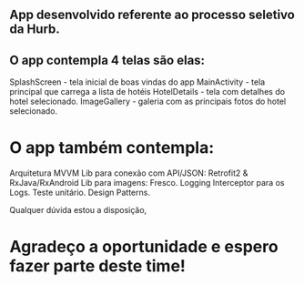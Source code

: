 ## App desenvolvido referente ao processo seletivo da Hurb.

## O app contempla 4 telas são elas:
SplashScreen - tela inicial de boas vindas do app
MainActivity - tela principal que carrega a lista de hotéis
HotelDetails - tela com detalhes do hotel selecionado.
ImageGallery - galeria com as principais fotos do hotel selecionado.

# O app também contempla:
Arquitetura MVVM
Lib para conexão com API/JSON: Retrofit2 & RxJava/RxAndroid
Lib para imagens: Fresco.
Logging Interceptor para os Logs.
Teste unitário.
Design Patterns.

Qualquer dúvida estou a disposição,
# Agradeço a oportunidade e espero fazer parte deste time!
